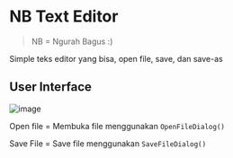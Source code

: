 # NB Text Editor

> NB = Ngurah Bagus :)

Simple teks editor yang bisa, open file, save, dan save-as

## User Interface

![image](https://github.com/ngurah-bagus-trisna/nb-text-editor/assets/69294607/68a306fc-0cd4-4068-998f-abf5d47e832a)

Open file = Membuka file menggunakan `OpenFileDialog()`

Save File = Save file menggunakan `SaveFileDialog()`

